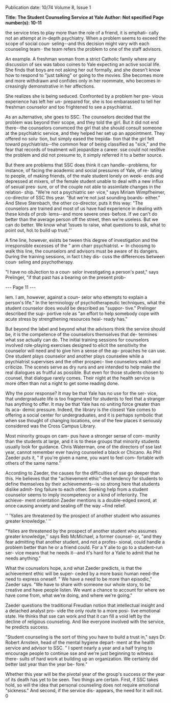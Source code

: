 Publication date: 10/74
Volume 8, Issue 1

**Title: The Student Counseling Service at Yale**
**Author: Not specified**
**Page number(s): 10-11**

the service tries to play more than 
the role of a friend, it is emphati-
cally not an attempt at in-depth 
psychiatry. When a problem seems 
to exceed the scope of social coun· 
seling--and this decision might 
vary with each counseling team·· 
the team refers the problem to one 
of the staff advisors. 

An example. A freshman woman 
from a strict Catholic family where 
any discussion of sex was taboo 
coines to Yale expecting an active 
social life. She finds that boys are 
not asking her out formally, and 
she doesn't know how to respond to 
"just talking" or going to the 
movies. She becomes more and more 
withdrawn and confides only in 
her roommate, who becomes in· 
creasingly demonstrative in her 
affections. 

She realizes she is being seduced. 
Confronted by a problem her pre-
vious experience has left her un-
prepared for, she is too embarassed 
to tell her freshman counselor and 
too frightened to see a psychiatrist. 

As an aJternative, she goes to SSC. 
The counselors decided that the 
problem was beyond their scope, and 
they told the girl. But it did not 
end there--the counselors convmced 
the girl that she should consult 
someone at the psychiatric service, 
and they helped her set up an 
appointment. They offered no solu· 
tion, but simply eased the trepida-
tion that the girl felt toward 
psychiatrists--the common fear of 
being classified as "sick," and the 
fear that records of treatment will 
jeopardize a career. sse could not 
res9lve the problem and did not 
presume to, it simply referred it to 
a better source. 

But there are problems that SSC 
does think it can handle--problems, 
for instance, of facing the aoademic 
and social pressures of Yale, of re-
lating to people, of making friends, 
of the male student lonely on week-
ends and depressed at mixers, of 
the female student unable to deal 
with a new influx of sexual pres· 
sure, or of the couple not able to 
assimilate changes in the relation-
ship. "We're not a psychiatric ser· 
vice," says Miriam Wimpfheimer, 
co-director of SSC this year. "But 
we're not just sounding boards-
either." And Steve Sternbach, the 
other co-director, puts it this way: 
"The counselors are trained and 
most of us have had experience in 
dealing with these kinds of prob· 
lems--and more severe ones··before. 
If we can't do better than the 
average person off the street, then 
we're useless. But we can do better. 
We know what 1ssues to raise, what 
questions to ask, what to point out, 
ho\\ to build up trust."' 

A fine line, however, exists be 
tween this degree of investigation 
and the irresponsible excesses of 
the " arm charr psychiatrist. •· In 
choosmg to walk this line, the 
counselors and advisors must be 
aware of its dangers. During the 
training sessions, in fact t.hey dis-
cuss the differences between coun· 
seling and psychotherapy. 

"I have no obJection to a coun· 
selor investigating a person's 
past," says Prelinger, "if that past 
has a bearing on the present prob-


--- Page 11 ---

lem. I am, however, against a coun-
selor who ettempts to explain a 
person's life." In the terminology 
of psychotherapeutic techniques, 
what the student counselor does 
would be described as "suppor-
tive." Prelinger described the sup-
portive role as "an effort to help 
somebody cope with acute stress 
by strengthening resources heal-
ready has." 

But beyond the label and beyond 
what the advisors think the service 
should be, it is the competence of 
the counselors themselves that de-
termines what sse actually can do. 
The initial training sessions for 
counselors involved role-playing 
exercises designed to elicit the 
sensitivity the counselor will need 
and to give him a sense of the ap-
proaches he can use. One student 
plays counselor and another plays 
counselee while a psychiatrist 
supervises and the other prospec-
tive counselors watch and criticize. 
The scenes serve as dry runs and 
are intended to help make the real 
dialogues as fruitful as possible. 
But even for those students chosen 
to counsel, that dialogue rarely 
comes. Their night at the health 
service is more often than not a 
night to get some reading done. 

Why the poor response? It may 
be that Yale has no use for the ser-
vice, that undergraduate life is too 
fragmented for students to feel 
that a stranger has anything to 
offer. It may be that Yale has no 
uniting force greater than its aca-
demic pressure. Indeed, the library 
is the closest Yale comes to offering 
a social center for undergraduates, 
and it is perhaps symbolic that 
when sse thought of changing 
locations, one of the few places it 
seriously considered was the Cross 
Campus Library. 

Most minority groups on cam-
pus have a stronger sense of com-
munity than the students at large, 
and it is to these groups that 
minority students usually look for 
guidance. Chris Waterman, one of 
the directors of sse last year, 
cannot remember ever having 
counseled a black or Chicano. As 
Phil Zaeder puts it, " If you're 
given a name, you want to feel com-
fortable with others of the same 
name.'' 

According to Zaeder, the causes 
for the difficulties of sse go deeper 
than this. He believes that the 
"achievement ethic"-the tendency 
for students to define themselves 
by their achievements--is so strong 
here that students dislike admit-
ting failure to each other. Seeking 
help from a student counselor 
seems to imply incompetency or a 
kind of inferiority. The achieve-
ment orientation Zaeder mentions 
is a double-edged sword, at once 
causing anxiety and sealing off the 
way ~find relief. 

'' 'Yalies are threatened by the prospect of 
another student who assumes greater 
knowledge.' '' 

"Yalies are threatened by the 
prospect of another student who 
assumes greater knowledge,'' says 
Reb McMichael, a former counsel-
or, "and they fear admitting that 
another student, and not a profes-
sional, could handle a problem 
better than he or a friend could. For 
a Y alie to go to a student-run ser-
vice means that he needs it--and 
it's hard for a Yalie to admit that 
he needs anything." 

What the counselors hope, a.nd 
what Zaeder predicts, is that the 
achievement ethic will be super-
ceded by a more basic human 
need-the need to express oneself. 
" We have a need to be more than 
episodic," Zaeder says. "We have 
to share with someone our whole 
story, to be creative and have 
people listen. We want a chance to 
account for where we have come 
from, what we're doing, and where 
we're going." 

Zaeder questions the traditional 
Freudian notion that intellectual 
insight and a detached analyst pro-
vide the only route to a more posi-
tive emotional state. He thinks 
that sse can work and that it can 
fill a void left by the decline of 
religious counseling. And like 
everyone involved with the service, 
he predicts success. 

"Student counseling is the sort 
of thing you have to build a trust 
in," says Dr. Robert Arnstein, 
head of the mental hygiene depart-
ment at the health service and 
advisor to SSC. " I spent nearly a 
year and a half trying to encourage 
people to continue sse and we're 
just beginning to witness there-
sults of hard work at building up 
an organization. We certainly did 
better last year than the year be-
fore." 

Whether this year will be the 
pivotal year of the group's success 
or the year of its death has yet to 
be seen. Two things are certain. 
First, if SSC takes hold, so will the 
idea that personal counseling does 
not require emotional "sickness." 
And second, if the service dis-
appears, the need for it will not. 0